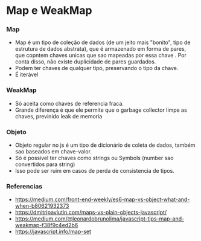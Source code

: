 # Map e WeakMap

### Map

- Map é um tipo de coleção de dados (de um jeito mais "bonito",  tipo de estrutura de dados abstrata), que é armazenado em forma de pares, que copntem chaves unicas que sao mapeadas por essa chave
. Por conta disso, não existe duplicidade de pares guardados.
- Podem ter chaves de qualquer tipo, preservando o tipo da chave.
- É iterável

### WeakMap
- Só aceita como chaves de referencia fraca.
- Grande diferença é que ele permite que o garbage collector limpe as chaves, previnido leak de memoria

### Objeto
- Objeto regular no js é um tipo de dicionário de coleta de dados, também sao baseados em chave-valor.
- Só é possivel ter chaves como strings ou Symbols (number sao convertidos para string)
- Isso pode ser ruim em casos de perda de consistencia de tipos.

### Referencias

- https://medium.com/front-end-weekly/es6-map-vs-object-what-and-when-b80621932373
- https://dmitripavlutin.com/maps-vs-plain-objects-javascript/
- https://medium.com/@leonardobrunolima/javascript-tips-map-and-weakmap-f38f9c4ed2b6
- https://javascript.info/map-set